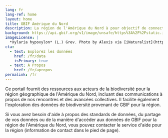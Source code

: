 ```yaml
---
lang: fr
lang-ref: home
layout: home
title: GBIF Amérique du Nord
description: La région de l'Amérique du Nord à pour objectif de connecter les représentants des noeuds GBIF, des installations IPT, et de toutes les autres organisations et acteurs afin de favoriser les collaborations et les discussions autour de buts, défis et opportunités en commun.
background: https://api.gbif.org/v1/image/unsafe/https%3A%2F%2Fstatic.inaturalist.org%2Fphotos%2F58912610%2Foriginal.jpeg%3F1577953995
imageLicense: |
  *Xylaria hypoxylon* (L.) Grev. Photo by Alexis via [iNaturalist](https://www.gbif.org/occurrence/2542961803)
cta:
  - text: Explorez les données
    href: /fr/data
    isPrimary: true
  - text: À Propos
    href: /fr/apropos
permalink: /fr
---
```


Ce portail fournit des ressources aux acteurs de la biodiversité pour la région géographique de l'Amérique du Nord, incluant des communications à propos de nos rencontres et des avancées collectives. Il facilite également l'exploration des données de biodiversité provenant de GBIF pour la région.

Si vous avez besoin d'aide à propos des standards de données, du partage de vos données ou de la manière d'accéder aux données de GBIF pour la région de l'Amérique du Nord, vous pouvez contacter le service d'aide pour la région (information de contact dans le pied de page).

